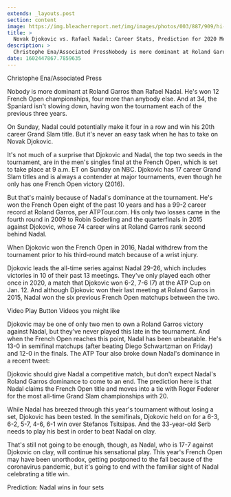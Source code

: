 ```yaml
--- 
extends: _layouts.post 
section: content 
image: https://img.bleacherreport.net/img/images/photos/003/887/909/hi-res-726e3283c888b6593d57c3fefd966e65_crop_exact.jpg?w=1200&h=1200&q=75 
title: > 
  Novak Djokovic vs. Rafael Nadal: Career Stats, Prediction for 2020 Men's Final 
description: > 
  Christophe Ena/Associated PressNobody is more dominant at Roland Garros than Rafael Nadal.He's won the French Open eight of the past 10 years and has a 99-2 career record at Roland Garros, per ATPTour.com.When Djokovic won the French Open in 2016, Nadal withdrew from the tournament prior to his third-round match because of a wrist injury.They've only played each other once in 2020, a match that Djokovic won 6-2, 7-6 (7) at the ATP Cup on Jan. 12.And although Djokovic won their last meeting at Roland Garros in 2015, Nadal won the six previous French Open matchups between the two. 
date: 1602447867.7859635 
--- 
```

Christophe Ena/Associated Press

Nobody is more dominant at Roland Garros than Rafael Nadal. He's won 12 French Open championships, four more than anybody else. And at 34, the Spaniard isn't slowing down, having won the tournament each of the previous three years.

On Sunday, Nadal could potentially make it four in a row and win his 20th career Grand Slam title. But it's never an easy task when he has to take on Novak Djokovic.

It's not much of a surprise that Djokovic and Nadal, the top two seeds in the tournament, are in the men's singles final at the French Open, which is set to take place at 9 a.m. ET on Sunday on NBC. Djokovic has 17 career Grand Slam titles and is always a contender at major tournaments, even though he only has one French Open victory (2016).

But that's mainly because of Nadal's dominance at the tournament. He's won the French Open eight of the past 10 years and has a 99-2 career record at Roland Garros, per ATPTour.com. His only two losses came in the fourth round in 2009 to Robin Soderling and the quarterfinals in 2015 against Djokovic, whose 74 career wins at Roland Garros rank second behind Nadal.

When Djokovic won the French Open in 2016, Nadal withdrew from the tournament prior to his third-round match because of a wrist injury.

Djokovic leads the all-time series against Nadal 29-26, which includes victories in 10 of their past 13 meetings. They've only played each other once in 2020, a match that Djokovic won 6-2, 7-6 (7) at the ATP Cup on Jan. 12. And although Djokovic won their last meeting at Roland Garros in 2015, Nadal won the six previous French Open matchups between the two.

Video Play Button Videos you might like

Djokovic may be one of only two men to own a Roland Garros victory against Nadal, but they've never played this late in the tournament. And when the French Open reaches this point, Nadal has been unbeatable. He's 13-0 in semifinal matchups (after beating Diego Schwartzman on Friday) and 12-0 in the finals. The ATP Tour also broke down Nadal's dominance in a recent tweet:

Djokovic should give Nadal a competitive match, but don't expect Nadal's Roland Garros dominance to come to an end. The prediction here is that Nadal claims the French Open title and moves into a tie with Roger Federer for the most all-time Grand Slam championships with 20.

While Nadal has breezed through this year's tournament without losing a set, Djokovic has been tested. In the semifinals, Djokovic held on for a 6-3, 6-2, 5-7, 4-6, 6-1 win over Stefanos Tsitsipas. And the 33-year-old Serb needs to play his best in order to beat Nadal on clay.

That's still not going to be enough, though, as Nadal, who is 17-7 against Djokovic on clay, will continue his sensational play. This year's French Open may have been unorthodox, getting postponed to the fall because of the coronavirus pandemic, but it's going to end with the familiar sight of Nadal celebrating a title win.

Prediction: Nadal wins in four sets